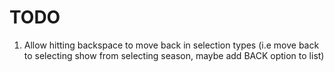 # TODO
1. Allow hitting backspace to move back in selection types (i.e move back to selecting show from selecting season, maybe add BACK option to list)